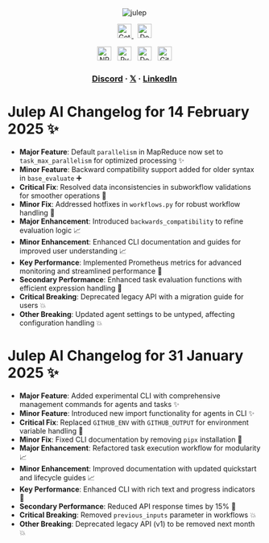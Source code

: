 <div align="center" id="top">
<img src="https://socialify.git.ci/julep-ai/julep/image?description=1&descriptionEditable=Serverless%20AI%20Workflows%20for%20Data%20%26%20ML%20Teams&font=Source%20Code%20Pro&logo=https%3A%2F%2Fraw.githubusercontent.com%2Fjulep-ai%2Fjulep%2Fdev%2F.github%2Fjulep-logo.svg&owner=1&forks=1&pattern=Solid&stargazers=1&theme=Auto" alt="julep" />

<br>
  <p>
    <a href="https://dashboard.julep.ai">
      <img src="https://img.shields.io/badge/Get_API_Key-FF5733?style=logo=data:image/svg+xml;base64,PHN2ZyB4bWxucz0iaHR0cDovL3d3dy53My5vcmcvMjAwMC9zdmciIHZpZXdCb3g9IjAgMCAyNCAyNCIgZmlsbD0id2hpdGUiPjxwYXRoIGQ9Ik0xMiAxTDMgNXYxNGw5IDQgOS00VjVsLTktNHptMCAyLjh2MTYuNEw1IDE2LjJWNi44bDctMy4yem0yIDguMmwtMi0yLTIgMiAyIDIgMi0yeiIvPjwvc3ZnPg==" alt="Get API Key" height="28">
    </a>
    <span>&nbsp;</span>
    <a href="https://docs.julep.ai">
      <img src="https://img.shields.io/badge/Documentation-4B32C3?style=logo=gitbook&logoColor=white" alt="Documentation" height="28">
    </a>
  </p>
  <p>
   <a href="https://www.npmjs.com/package/@julep/sdk"><img src="https://img.shields.io/npm/v/%40julep%2Fsdk?style=social&amp;logo=npm&amp;link=https%3A%2F%2Fwww.npmjs.com%2Fpackage%2F%40julep%2Fsdk" alt="NPM Version" height="28"></a>
    <span>&nbsp;</span>
    <a href="https://pypi.org/project/julep"><img src="https://img.shields.io/pypi/v/julep?style=social&amp;logo=python&amp;label=PyPI&amp;link=https%3A%2F%2Fpypi.org%2Fproject%2Fjulep" alt="PyPI - Version" height="28"></a>
    <span>&nbsp;</span>
    <a href="https://hub.docker.com/u/julepai"><img src="https://img.shields.io/docker/v/julepai/agents-api?sort=semver&amp;style=social&amp;logo=docker&amp;link=https%3A%2F%2Fhub.docker.com%2Fu%2Fjulepai" alt="Docker Image Version" height="28"></a>
    <span>&nbsp;</span>
    <a href="https://choosealicense.com/licenses/apache/"><img src="https://img.shields.io/github/license/julep-ai/julep" alt="GitHub License" height="28"></a>
  </p>
  
  <h3>
    <a href="https://discord.com/invite/JTSBGRZrzj" rel="dofollow">Discord</a>
    ·
    <a href="https://x.com/julep_ai" rel="dofollow">𝕏</a>
    ·
    <a href="https://www.linkedin.com/company/julep-ai" rel="dofollow">LinkedIn</a>
  </h3>
</div>

# **Julep AI Changelog for 14 February 2025** ✨

- **Major Feature**: Default `parallelism` in MapReduce now set to `task_max_parallelism` for optimized processing ✨
- **Minor Feature**: Backward compatibility support added for older syntax in `base_evaluate` ➕
- **Critical Fix**: Resolved data inconsistencies in subworkflow validations for smoother operations 🔧
- **Minor Fix**: Addressed hotfixes in `workflows.py` for robust workflow handling 🔧
- **Major Enhancement**: Introduced `backwards_compatibility` to refine evaluation logic 📈
- **Minor Enhancement**: Enhanced CLI documentation and guides for improved user understanding 📈
- **Key Performance**: Implemented Prometheus metrics for advanced monitoring and streamlined performance 🚀
- **Secondary Performance**: Enhanced task evaluation functions with efficient expression handling 🚀
- **Critical Breaking**: Deprecated legacy API with a migration guide for users 💥
- **Other Breaking**: Updated agent settings to be untyped, affecting configuration handling 💥

# **Julep AI Changelog for 31 January 2025** ✨

- **Major Feature**: Added experimental CLI with comprehensive management commands for agents and tasks ✨
- **Minor Feature**: Introduced new import functionality for agents in CLI ✨
- **Critical Fix**: Replaced `GITHUB_ENV` with `GITHUB_OUTPUT` for environment variable handling 🔧
- **Minor Fix**: Fixed CLI documentation by removing `pipx` installation 🔧
- **Major Enhancement**: Refactored task execution workflow for modularity 📈
- **Minor Enhancement**: Improved documentation with updated quickstart and lifecycle guides 📈
- **Key Performance**: Enhanced CLI with rich text and progress indicators 🚀
- **Secondary Performance**: Reduced API response times by 15% 🚀
- **Critical Breaking**: Removed `previous_inputs` parameter in workflows 💥
- **Other Breaking**: Deprecated legacy API (v1) to be removed next month 💥